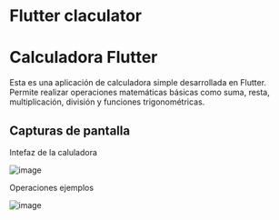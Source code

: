 # Flutter claculator
 
# Calculadora Flutter

Esta es una aplicación de calculadora simple desarrollada en Flutter. Permite realizar operaciones matemáticas básicas como suma, resta, multiplicación, división y funciones trigonométricas.

## Capturas de pantalla

Intefaz de la caluladora

![image](https://github.com/Martyn147/Flutter-claculator/assets/85313351/15fd5233-6d10-4ee5-8b02-80761926bd2f)

Operaciones ejemplos

![image](https://github.com/Martyn147/Flutter-claculator/assets/85313351/bf057a25-6922-4f81-940a-d2a592255b89)




